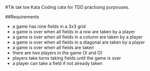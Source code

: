 #Tik tak toe Kata
Coding cata for TDD practising purpouses.

##Requirements
- a game has nine fields in a 3x3 grid
- a game is over when all fields in a row are taken by a player
- a game is over when all fields in a column are taken by a player
- a game is over when all fields in a diagonal are taken by a player
- a game is over when all fields are taken
- there are two players in the game (X and O)
- players take turns taking fields until the game is over
- a player can take a field if not already taken